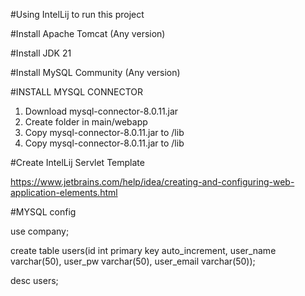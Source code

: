 #Using IntelLij to run this project

#Install Apache Tomcat (Any version)

#Install JDK 21

#Install MySQL Community (Any version)

#INSTALL MYSQL CONNECTOR
1. Download mysql-connector-8.0.11.jar
2. Create <lib> folder in main/webapp
3. Copy mysql-connector-8.0.11.jar to /lib
4. Copy mysql-connector-8.0.11.jar to <apache tomcat folder>/lib
   
#Create IntelLij Servlet Template

https://www.jetbrains.com/help/idea/creating-and-configuring-web-application-elements.html

#MYSQL config

use company;

create table users(id int primary key auto_increment, user_name varchar(50), user_pw varchar(50), user_email varchar(50));

desc users;
